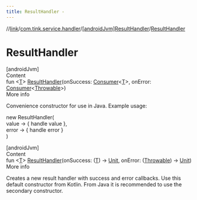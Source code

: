 ```yaml
---
title: ResultHandler -
---
```

//[link](../../index.md)/[com.tink.service.handler](../index.md)/[[androidJvm]ResultHandler](index.md)/[ResultHandler](-result-handler.md)



# ResultHandler  
[androidJvm]  
Content  
fun <[T](index.md)> [ResultHandler](-result-handler.md)(onSuccess: [Consumer](https://developer.android.com/reference/kotlin/androidx/core/util/Consumer.html)<[T](index.md)>, onError: [Consumer](https://developer.android.com/reference/kotlin/androidx/core/util/Consumer.html)<[Throwable](https://kotlinlang.org/api/latest/jvm/stdlib/kotlin/-throwable/index.html)>)  
More info  


Convenience constructor for use in Java. Example usage:

new ResultHandler<String>(  
    value -> { handle value },  
    error -> { handle error }  
)  


[androidJvm]  
Content  
fun <[T](index.md)> [ResultHandler](-result-handler.md)(onSuccess: ([T](index.md)) -> [Unit](https://kotlinlang.org/api/latest/jvm/stdlib/kotlin/-unit/index.html), onError: ([Throwable](https://kotlinlang.org/api/latest/jvm/stdlib/kotlin/-throwable/index.html)) -> [Unit](https://kotlinlang.org/api/latest/jvm/stdlib/kotlin/-unit/index.html))  
More info  


Creates a new result handler with success and error callbacks. Use this default constructor from Kotlin. From Java it is recommended to use the secondary constructor.

  



